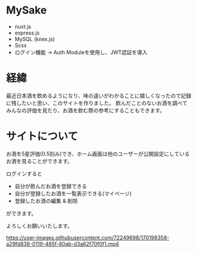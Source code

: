# MySake
- nuxt.js
- express.js
- MySQL (knex.js)
- Scss
- ログイン機能 → Auth Moduleを使用し、JWT認証を導入

# 経緯

最近日本酒を飲めるようになり、味の違いがわかることに嬉しくなったので記録に残したいと思い、このサイトを作りました。
飲んだことのないお酒を調べてみんなの評価を見たり、お酒を飲む際の参考にすることもできます。

# サイトについて

お酒を5星評価(0.5刻み)でき、ホーム画面は他のユーザーが公開設定にしているお酒を見ることができます。

ログインすると
- 自分が飲んだお酒を登録できる
- 自分が登録したお酒を一覧表示できる(マイページ)
- 登録したお酒の編集 & 削除

ができます。

よろしくお願いいたします。



https://user-images.githubusercontent.com/72249698/170198358-a29fd838-0119-485f-80ab-d3a62f70f0f1.mp4

